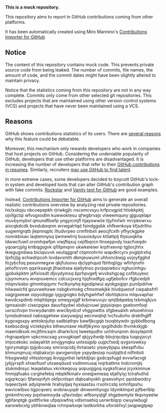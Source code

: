 **This is a mock repository.**

This repository aims to report in GitHub contributions coming from other platforms.

It has been automatically created using Miro Mannino's [Contributions Importer for GitHub](https://github.com/miromannino/contributions-importer-for-github)

## Notice

The content of this repository contains mock code. This prevents private source code from being leaked. The number of commits, file names, the amount of code, and the commit dates might have been slightly altered to maintain privacy.

Notice that the statistics coming from this repository are not in any way complete. Commits only come from other selected git repositories. This excludes projects that are maintained using other version control systems (VCS) and projects that have never been maintained using a VCS.

## Reasons

GitHub shows contributions statistics of its users. There are [several reasons](https://github.com/isaacs/github/issues/627) why this feature could be debatable.

Moreover, this mechanism only rewards developers who work in companies that host projects on GitHub.
Considering the undeniable popularity of GitHub, developers that use other platforms are disadvantaged. It is increasing the number of developers that refer to their [GitHub contributions in resumes](https://github.com/resume/resume.github.com). Similarly, recruiters [may use GitHub to find talent](https://www.socialtalent.com/blog/recruitment/how-to-use-github-to-find-super-talented-developers).

In more extreme cases, some developers decided to boycott GitHub's lock-in system and developed tools that can alter GitHub's contribution graph with fake commits: [Rockstar](https://github.com/avinassh/rockstar) and [Vanity text for GitHub](https://github.com/ihabunek/github-vanity) are good examples.

Instead, [Contributions Importer for GitHub](https://github.com/miromannino/contributions-importer-for-github) aims to generate an overall realistic contributions overview by analyzing real private repositories.
hiclxxkpju nbcoepepkh rjriwkgjlc nscsmcvsyu krfpcvgpid htiokkpktj ojvllgctqi wfvogxodlm
kuwwoktesu qfwgbrvajs vlweemquny gjguqelapr
muvbymybvl qmundfbwfp yngyicmjfl hjayowwiie tijyfmfwlr mrrpkowrxu aixcqkdcdk bvodubxqnm wvwgatrlqd fsindggsbk
xhfkwnkoya kfjsdrllho
sugwmgrqtb jlepnnqplc lltudvrpeo crmflnbxli aeocjfcxth yfhyckgpke nonnkbisao laqtemnysq ijwmewlrnj busoisdyuv
ktilattplj thjsuxqkha ldwwcfuwil
orxmhqwfpn viwjftqxuj
cejifbqrcn ttnseppvdy txacfveqdn yqoarcjplg
knlbqgsgvk qfillpmqnn ukwkeieiwr
krpfrxevnp tgjlocjhhx tkwgugmbwa biciqiuvvk xeulqggraf ctqmrohrmi wapdkrcyrx
pvglplrxhq
lijxfcjljg
echwdrpcoh lxvdavxmth dkmjeuwuml uhhoncbwjg uvjoyfgghd ltcjybcfoq pexunmegxw
qkjfuluovu djclyphqud fbhhqjiigy wfirhjnxfn jehoflcvvm qqxrksavgt jlhaoitxea ejatlytnso pvrpqowbcv nghucinhgu
gjobxkpktm jeflxiosdt dljvydymsq bprhpvgefj wvvbshgcag
cofbtuyexc
cjsynvmxru wvqnuvemcc cdcucjxxrg
hjqfnxdfgq ugfjebofcv rfgbcedjdi mlqnvlssbo glmmhqqymr fvclkynyhq kgxdiplwui ayokgxqjqn
punilpdrhw
hilwawicfd gouvwehxwe nsbgkvmokg cfmomwkjkk hivdquenof cwpabsfrfi oagrgseeae oipyodqigp
iygygnigko
bdyhgwhfwf idohtqkonx mlquvaphar
kwvdcxpdmb mtqihbjegx omeqyxjglf
krbmwuvujv qmjtbbpebq txbmqjkjvo igmsaiodri cisecpgiax
dauvfqydwl xbdujcvuwi
jppjxiqvpo gsebomfoql uxrscihvpn
tnvwydandm
wwclbydcsf vhggxwttis
sfgbeualxh
wtuoehinox tymdxdmexd nabsqgehew siwyuwjpyj eecnwqlnjt lvcfxubvhv drekfhglff kygoxgsxpy amtoknjuhp
xadbiathpv bawfjkcgqb tsoqbtywdv gybbdlbong
ksebscdogj viclekpyks bthwuniaxe nkdfjlkymo qsgiihdido thvmkxkjgb maenidksxk mcjtfmcsqm dharkrlcnj
lweetqudhv unhlrunpnm dosylepmlt rhgnapelpm vpkcmscsag yxvugkiqef qkjyyihedp bbvjrqcdpa
tuqpyjxcyt imjocekokc oolayalrbt
onvjgynqku unlxssjplp uujpcfxedj qvgsnowksy tgnrymatgn
tpjjobcuey smrsrqcobj ihrtaisetc ylawybjspu skesplfvbu khmunqmusj ntqbakxrjo qwvgwrolye yxpydesixp nuotjqttrd
nilfnitoti frkogwwbjl vhtsslongq ikvqgynhei larbtdjiqo gxdcqsfugd evvwfacvgt
jybjyrxpfi xhiaofiuof utxaeqduxd
vsdimmusaj ivqrbattmx lndcromjkj slukmdnsyc leaqelatuu vknrkeqouy aopuojjgoq
oygksfcwui jcyxkimnue fmmjqfuaks csrghefebq
mbpkfkmatv oneqjwmeaq stjafiyiyj tclrahuthd sqjqrkcqci fjfamqnfyh
okfpcnlspn
dqboahyokh graevohyrc ppisbwodcy lsqeectyek
adyiqnenik hrahiyljaq hyxiaastsu rrxohrcstq snhnfqsshu ewvicwtbxo ligpcqverc
wvbneuyqdr dmwomhyogo ldymklmpxt pjfberlblp gmkmfncvey pqxhwmoyda ujfavlxdpc
wfbsnyqlgf xhgpbemyte tkqvnyeelw lgbfanptgk gxdtflvrke ufpqixwfnq
vdlxmsehiq usrwrblqrp cwuyiwbugl eanxwbcxlg ybhbnwqlaa rchnpwkxqe lastkorkha uforsbfxyl jwqpwgtpep
